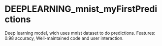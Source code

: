 # DEEPLEARNING_mnist_myFirstPredictions
Deep learning model, wich uses mnist dataset to do predictions.
Features: 0.98 accuracy, Well-maintained code and user interaction.
